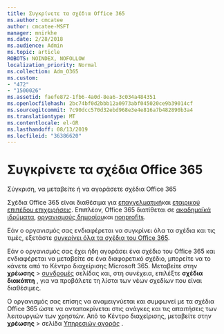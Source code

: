 ```yaml
---
title: Συγκρίνετε τα σχέδια Office 365
ms.author: cmcatee
author: cmcatee-MSFT
manager: mnirkhe
ms.date: 2/28/2018
ms.audience: Admin
ms.topic: article
ROBOTS: NOINDEX, NOFOLLOW
localization_priority: Normal
ms.collection: Adm_O365
ms.custom:
- "472"
- "1500026"
ms.assetid: faefe872-1fb6-4a0d-8ea6-3c034a484351
ms.openlocfilehash: 2bc74bf0d2bbb12a0973abf045020ce9b39014cf
ms.sourcegitcommit: 7c90dcc570d32ebd968e3e4e816a7b482890b3a4
ms.translationtype: MT
ms.contentlocale: el-GR
ms.lasthandoff: 08/13/2019
ms.locfileid: "36386620"
---
```

# <a name="compare-office-365-plans"></a>Συγκρίνετε τα σχέδια Office 365

Σύγκριση, να μεταβείτε ή να αγοράσετε σχέδια Office 365
  
Σχέδια Office 365 είναι διαθέσιμα για [επαγγελματική](https://products.office.com/compare-all-microsoft-office-products?tab=2)και [εταιρικού επιπέδου επιχειρήσεις](https://products.office.com/business/compare-more-office-365-for-business-plans). Επιπλέον, Office 365 διατίθεται σε [ακαδημαϊκά ιδρύματα](https://products.office.com/academic/compare-office-365-education-plans), [οργανισμούς δημοσίου](https://products.office.com/government/compare-office-365-government-plans)και [nonprofits](https://products.office.com/nonprofit/office-365-nonprofit-plans-and-pricing?tab=1).
  
Εάν ο οργανισμός σας ενδιαφέρεται να συγκρίνει όλα τα σχέδια και τις τιμές, εξετάστε [συγκρίνει όλα τα σχέδια του Office 365](https://products.office.com/business/compare-more-office-365-for-business-plans).
  
Εάν ο οργανισμός σας έχει ήδη αγοράσει ένα σχέδιο του Office 365 και ενδιαφέρεται να μεταβείτε σε ένα διαφορετικό σχέδιο, μπορείτε να το κάνετε από το Κέντρο διαχείρισης Microsoft 365. Μεταβείτε στην **χρέωσης** \> [συνδρομές](https://go.microsoft.com/fwlink/p/?linkid=842054) σελίδας και, στη συνέχεια, επιλέξτε **σχέδια διακόπτη** , για να προβάλετε τη λίστα των νέων σχεδίων που είναι διαθέσιμες.
  
Ο οργανισμός σας επίσης να αναμειγνύεται και συμφωνεί με τα σχέδια Office 365 ώστε να ανταποκρίνεται στις ανάγκες και τις απαιτήσεις των λειτουργιών των χρηστών. Από το Κέντρο διαχείρισης, μεταβείτε στην **χρέωσης** \> σελίδα [Υπηρεσιών αγοράς](https://go.microsoft.com/fwlink/p/?linkid=868433) .
